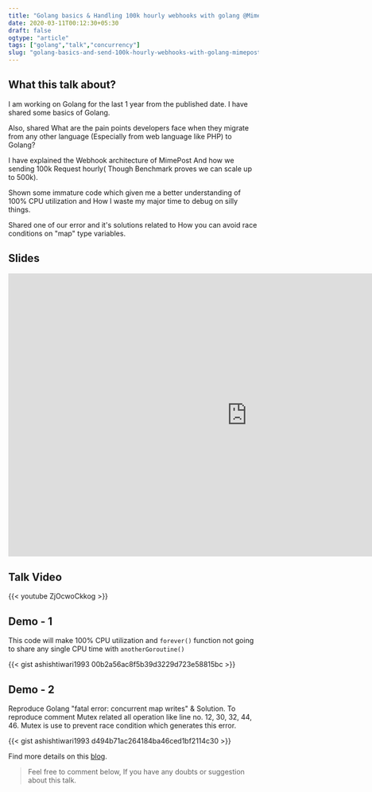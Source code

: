 ```yaml
---
title: "Golang basics & Handling 100k hourly webhooks with golang @MimePost"
date: 2020-03-11T00:12:30+05:30
draft: false
ogtype: "article"
tags: ["golang","talk","concurrency"]
slug: "golang-basics-and-send-100k-hourly-webhooks-with-golang-mimepost"
---
```


## What this talk about?

I am working on Golang for the last 1 year from the published date. I have shared some basics of Golang. 

Also, shared What are the pain points developers face when they migrate from any other language (Especially from web language like PHP) to Golang? 

I have explained the Webhook architecture of MimePost And how we sending 100k Request hourly( Though Benchmark proves we can scale up to 500k).

Shown some immature code which given me a better understanding of 100% CPU utilization and How I waste my major time to debug on silly things. 

Shared one of our error and it's solutions related to How you can avoid race conditions on "map" type variables.

## Slides

<iframe src="https://docs.google.com/presentation/d/e/2PACX-1vQExSl-gRPoA9hC6qXuqrjwiQVHAanDieZN_5GpV2Lw9cuxjsVFEN_wkTThqpQwZ36vJz4zwmTvV7cC/embed?start=false&loop=false&delayms=3000" frameborder="0" width="960" height="569" allowfullscreen="true" mozallowfullscreen="true" webkitallowfullscreen="true"></iframe>



## Talk Video

{{< youtube ZjOcwoCkkog >}}


## Demo - 1 

This code will make 100% CPU utilization and `forever()` function not going to share any single CPU time with `anotherGoroutine()`

{{< gist ashishtiwari1993 00b2a56ac8f5b39d3229d723e58815bc >}}

## Demo - 2 

Reproduce Golang "fatal error: concurrent map writes" & Solution. To reproduce comment Mutex related all operation like line no. 12, 30, 32, 44, 46. Mutex is use to prevent race condition which generates this error.

{{< gist ashishtiwari1993 d494b71ac264184ba46ced1bf2114c30 >}}

Find more details on this [blog](https://ashish.one/blogs/fatal-error-concurrent-map-writes/).


> Feel free to comment below, If you have any doubts or suggestion about this talk.

<script src="https://utteranc.es/client.js"
        repo="ashishtiwari1993/ashish.one"
        issue-term="title"
        label="Comment"
        theme="github-light"
        crossorigin="anonymous"
        async>
</script>
